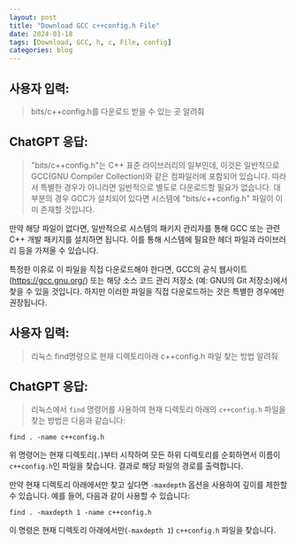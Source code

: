 ```yaml
---
layout: post
title: "Download GCC c++config.h File"
date: 2024-03-18
tags: [Download, GCC, h, c, File, config]
categories: blog
---
```


## 사용자 입력:
> bits/c++config.h를 다운로드 받을 수 있는 곳 알려줘

## ChatGPT 응답:
> "bits/c++config.h"는 C++ 표준 라이브러리의 일부인데, 이것은 일반적으로 GCC(GNU Compiler Collection)와 같은 컴파일러에 포함되어 있습니다. 따라서 특별한 경우가 아니라면 일반적으로 별도로 다운로드할 필요가 없습니다. 대부분의 경우 GCC가 설치되어 있다면 시스템에 "bits/c++config.h" 파일이 이미 존재할 것입니다.

만약 해당 파일이 없다면, 일반적으로 시스템의 패키지 관리자를 통해 GCC 또는 관련 C++ 개발 패키지를 설치하면 됩니다. 이를 통해 시스템에 필요한 헤더 파일과 라이브러리 등을 가져올 수 있습니다.

특정한 이유로 이 파일을 직접 다운로드해야 한다면, GCC의 공식 웹사이트 (https://gcc.gnu.org/) 또는 해당 소스 코드 관리 저장소 (예: GNU의 Git 저장소)에서 찾을 수 있을 것입니다. 하지만 이러한 파일을 직접 다운로드하는 것은 특별한 경우에만 권장됩니다.

## 사용자 입력:
> 리눅스 find명령으로 현재 디렉토리아래 c++config.h 파일 찾는 방법 알려줘

## ChatGPT 응답:
> 리눅스에서 `find` 명령어를 사용하여 현재 디렉토리 아래의 `c++config.h` 파일을 찾는 방법은 다음과 같습니다:

```
find . -name c++config.h
```

위 명령어는 현재 디렉토리(`.`)부터 시작하여 모든 하위 디렉토리를 순회하면서 이름이 `c++config.h`인 파일을 찾습니다. 결과로 해당 파일의 경로를 출력합니다.

만약 현재 디렉토리 아래에서만 찾고 싶다면 `-maxdepth` 옵션을 사용하여 깊이를 제한할 수 있습니다. 예를 들어, 다음과 같이 사용할 수 있습니다:

```
find . -maxdepth 1 -name c++config.h
```

이 명령은 현재 디렉토리 아래에서만(`-maxdepth 1`) `c++config.h` 파일을 찾습니다.

